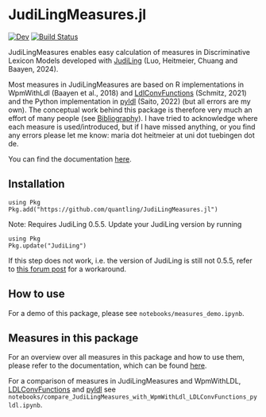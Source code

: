 # JudiLingMeasures.jl

[![Dev](https://img.shields.io/badge/docs-dev-blue.svg)](https://quantling.github.io/JudiLingMeasures.jl/dev)
[![Build Status](https://github.com/quantling/JudiLingMeasures.jl/workflows/CI/badge.svg)](https://github.com/quantling/JudiLingMeasures.jl/actions)

JudiLingMeasures enables easy calculation of measures in Discriminative Lexicon Models developed with [JudiLing](https://github.com/quantling/JudiLing.jl) (Luo, Heitmeier, Chuang and Baayen, 2024).

Most measures in JudiLingMeasures are based on R implementations in WpmWithLdl (Baayen et al., 2018) and [LdlConvFunctions](https://github.com/dosc91/LDLConvFunctions) (Schmitz, 2021) and the Python implementation in [pyldl](https://github.com/msaito8623/pyldl) (Saito, 2022) (but all errors are my own). The conceptual work behind this package is therefore very much an effort of many people (see [Bibliography](https://quantling.github.io/JudiLingMeasures.jl/dev/index.html#Bibliography)). I have tried to acknowledge where each measure is used/introduced, but if I have missed anything, or you find any errors please let me know: maria dot heitmeier at uni dot tuebingen dot de.

You can find the documentation [here](https://quantling.github.io/JudiLingMeasures.jl/dev/index.html).

## Installation

```
using Pkg
Pkg.add("https://github.com/quantling/JudiLingMeasures.jl")
```

Note: Requires JudiLing 0.5.5. Update your JudiLing version by running

```
using Pkg
Pkg.update("JudiLing")
```

If this step does not work, i.e. the version of JudiLing is still not 0.5.5, refer to [this forum post](https://discourse.julialang.org/t/general-registry-delays-and-a-workaround/67537) for a workaround.

## How to use

For a demo of this package, please see `notebooks/measures_demo.ipynb`.

## Measures in this package

For an overview over all measures in this package and how to use them, please refer to the documentation, which can be found [here](https://quantling.github.io/JudiLingMeasures.jl/dev/index.html).

For a comparison of measures in JudiLingMeasures and WpmWithLDL, [LDLConvFunctions](https://github.com/dosc91/LDLConvFunctions) and [pyldl](https://github.com/msaito8623/pyldl) see `notebooks/compare_JudiLingMeasures_with_WpmWithLdl_LDLConvFunctions_pyldl.ipynb`.
